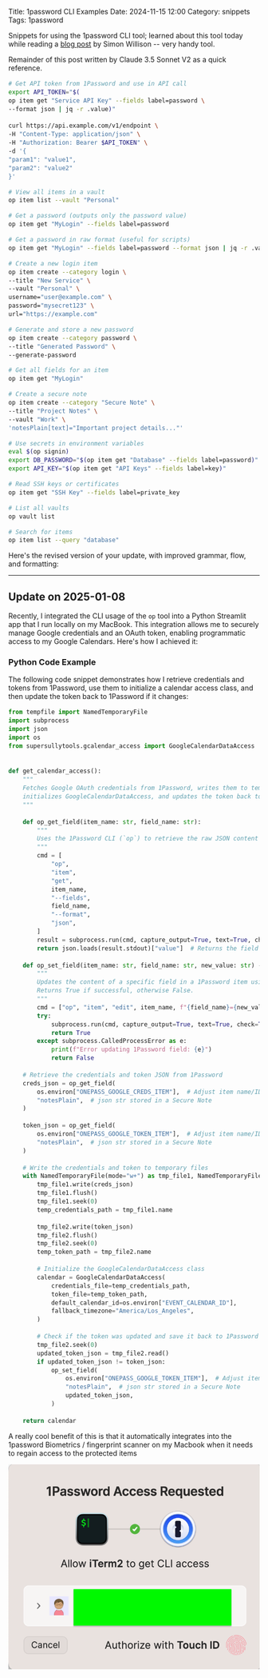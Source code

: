 Title: 1password CLI Examples
Date: 2024-11-15 12:00
Category: snippets
Tags: 1password

Snippets for using the 1password CLI tool; learned about this tool today while reading
a [blog post](https://simonwillison.net/2024/Nov/15/recraft-v3/#atom-everything) by Simon Willison -- very handy tool.

Remainder of this post written by Claude 3.5 Sonnet V2 as a quick reference.

```bash
# Get API token from 1Password and use in API call
export API_TOKEN="$(
op item get "Service API Key" --fields label=password \
--format json | jq -r .value)"

curl https://api.example.com/v1/endpoint \
-H "Content-Type: application/json" \
-H "Authorization: Bearer $API_TOKEN" \
-d '{
"param1": "value1",
"param2": "value2"
}'
```

```bash
# View all items in a vault
op item list --vault "Personal"
```

```bash
# Get a password (outputs only the password value)
op item get "MyLogin" --fields label=password
```

```bash
# Get a password in raw format (useful for scripts)
op item get "MyLogin" --fields label=password --format json | jq -r .value
```

```bash
# Create a new login item
op item create --category login \
--title "New Service" \
--vault "Personal" \
username="user@example.com" \
password="mysecret123" \
url="https://example.com"
```

```bash
# Generate and store a new password
op item create --category password \
--title "Generated Password" \
--generate-password
```

```bash
# Get all fields for an item
op item get "MyLogin"
```

```bash
# Create a secure note
op item create --category "Secure Note" \
--title "Project Notes" \
--vault "Work" \
'notesPlain[text]="Important project details..."'
```

```bash
# Use secrets in environment variables
eval $(op signin)
export DB_PASSWORD="$(op item get "Database" --fields label=password)"
export API_KEY="$(op item get "API Keys" --fields label=key)"
```

```bash
# Read SSH keys or certificates
op item get "SSH Key" --fields label=private_key
```

```bash
# List all vaults
op vault list
```

```bash
# Search for items
op item list --query "database"
```
Here's the revised version of your update, with improved grammar, flow, and formatting:

---

## Update on 2025-01-08

Recently, I integrated the CLI usage of the `op` tool into a Python Streamlit app that I run locally on my MacBook. This integration allows me to securely manage Google credentials and an OAuth token, enabling programmatic access to my Google Calendars. Here's how I achieved it:

### Python Code Example

The following code snippet demonstrates how I retrieve credentials and tokens from 1Password, use them to initialize a calendar access class, and then update the token back to 1Password if it changes:

```python
from tempfile import NamedTemporaryFile
import subprocess
import json
import os
from supersullytools.gcalendar_access import GoogleCalendarDataAccess


def get_calendar_access():
    """
    Fetches Google OAuth credentials from 1Password, writes them to temporary files,
    initializes GoogleCalendarDataAccess, and updates the token back to 1Password if needed.
    """

    def op_get_field(item_name: str, field_name: str):
        """
        Uses the 1Password CLI (`op`) to retrieve the raw JSON content of a specified field.
        """
        cmd = [
            "op",
            "item",
            "get",
            item_name,
            "--fields",
            field_name,
            "--format",
            "json",
        ]
        result = subprocess.run(cmd, capture_output=True, text=True, check=True)
        return json.loads(result.stdout)["value"]  # Returns the field's raw JSON content

    def op_set_field(item_name: str, field_name: str, new_value: str) -> bool:
        """
        Updates the content of a specific field in a 1Password item using the `op` CLI.
        Returns True if successful, otherwise False.
        """
        cmd = ["op", "item", "edit", item_name, f"{field_name}={new_value}"]
        try:
            subprocess.run(cmd, capture_output=True, text=True, check=True)
            return True
        except subprocess.CalledProcessError as e:
            print(f"Error updating 1Password field: {e}")
            return False

    # Retrieve the credentials and token JSON from 1Password
    creds_json = op_get_field(
        os.environ["ONEPASS_GOOGLE_CREDS_ITEM"],  # Adjust item name/ID as needed
        "notesPlain",  # json str stored in a Secure Note
    )

    token_json = op_get_field(
        os.environ["ONEPASS_GOOGLE_TOKEN_ITEM"],  # Adjust item name/ID as needed
        "notesPlain",  # json str stored in a Secure Note
    )

    # Write the credentials and token to temporary files
    with NamedTemporaryFile(mode="w+") as tmp_file1, NamedTemporaryFile(mode="w+") as tmp_file2:
        tmp_file1.write(creds_json)
        tmp_file1.flush()
        tmp_file1.seek(0)
        temp_credentials_path = tmp_file1.name

        tmp_file2.write(token_json)
        tmp_file2.flush()
        tmp_file2.seek(0)
        temp_token_path = tmp_file2.name

        # Initialize the GoogleCalendarDataAccess class
        calendar = GoogleCalendarDataAccess(
            credentials_file=temp_credentials_path,
            token_file=temp_token_path,
            default_calendar_id=os.environ["EVENT_CALENDAR_ID"],
            fallback_timezone="America/Los_Angeles",
        )

        # Check if the token was updated and save it back to 1Password if necessary
        tmp_file2.seek(0)
        updated_token_json = tmp_file2.read()
        if updated_token_json != token_json:
            op_set_field(
                os.environ["ONEPASS_GOOGLE_TOKEN_ITEM"],  # Adjust item name/ID as needed
                "notesPlain",  # json str stored in a Secure Note
                updated_token_json,
            )

    return calendar
```

A really cool benefit of this is that it automatically integrates into the 1password Biometrics / fingerprint scanner on my Macbook when it needs to regain access to the protected items

![1passbio.png](1passbio.png)
